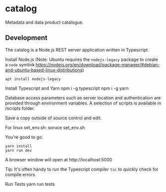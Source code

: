 # catalog
Metadata and data product catalogue.

## Development

The catalog is a Node.js REST server application written in Typescript.

Install Node.js (Note: Ubuntu requires the `nodejs-legacy` package to create a `node` symlink
https://nodejs.org/en/download/package-manager/#debian-and-ubuntu-based-linux-distributions)

    apt install nodejs-legacy

Install Typescript and Yarn
    npm i -g typescript
    npm i -g yarn

Database access parameters such as server location and authentication are provided through environment variables. A selection of scripts is available in /scripts folder.

Save a copy outside of source control and edit.

For linux set_env.sh:
    soruce set_env.sh

You're good to go. 

    yarn install
    yarn run dev

A browser window will open at http://localhost:5000

Tip: It's often handy to run the Typescript compiler `tsc` to quickly check for compile errors.

Run Tests
    yarn run tests
